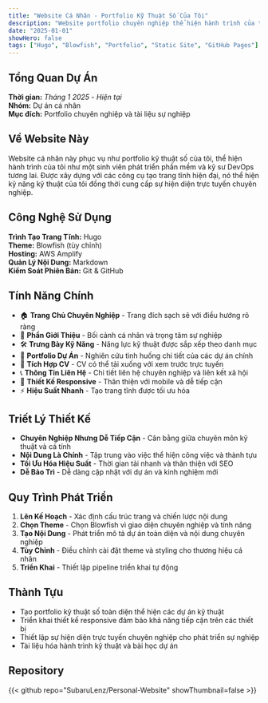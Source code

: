 ```yaml
---
title: "Website Cá Nhân - Portfolio Kỹ Thuật Số Của Tôi"
description: "Website portfolio chuyên nghiệp thể hiện hành trình của tôi như một software developer và DevOps enthusiast"
date: "2025-01-01"
showHero: false
tags: ["Hugo", "Blowfish", "Portfolio", "Static Site", "GitHub Pages"]
---
```


## Tổng Quan Dự Án

**Thời gian:** *Tháng 1 2025* - *Hiện tại*  
**Nhóm:** Dự án cá nhân  
**Mục đích:** Portfolio chuyên nghiệp và tài liệu sự nghiệp

## Về Website Này

Website cá nhân này phục vụ như portfolio kỹ thuật số của tôi, thể hiện hành trình của tôi như một sinh viên phát triển phần mềm và kỹ sư DevOps tương lai. Được xây dựng với các công cụ tạo trang tĩnh hiện đại, nó thể hiện kỹ năng kỹ thuật của tôi đồng thời cung cấp sự hiện diện trực tuyến chuyên nghiệp.

## Công Nghệ Sử Dụng

**Trình Tạo Trang Tĩnh:** Hugo  
**Theme:** Blowfish (tùy chỉnh)  
**Hosting:** AWS Amplify  
**Quản Lý Nội Dung:** Markdown  
**Kiểm Soát Phiên Bản:** Git & GitHub 

## Tính Năng Chính

- 🏠 **Trang Chủ Chuyên Nghiệp** - Trang đích sạch sẽ với điều hướng rõ ràng
- 📝 **Phần Giới Thiệu** - Bối cảnh cá nhân và trọng tâm sự nghiệp
- 🛠️ **Trưng Bày Kỹ Năng** - Năng lực kỹ thuật được sắp xếp theo danh mục
- 💼 **Portfolio Dự Án** - Nghiên cứu tình huống chi tiết của các dự án chính
- 📄 **Tích Hợp CV** - CV có thể tải xuống với xem trước trực tuyến
- 📞 **Thông Tin Liên Hệ** - Chi tiết liên hệ chuyên nghiệp và liên kết xã hội
- 🎨 **Thiết Kế Responsive** - Thân thiện với mobile và dễ tiếp cận
- ⚡ **Hiệu Suất Nhanh** - Tạo trang tĩnh được tối ưu hóa

## Triết Lý Thiết Kế

- **Chuyên Nghiệp Nhưng Dễ Tiếp Cận** - Cân bằng giữa chuyên môn kỹ thuật và cá tính
- **Nội Dung Là Chính** - Tập trung vào việc thể hiện công việc và thành tựu
- **Tối Ưu Hóa Hiệu Suất** - Thời gian tải nhanh và thân thiện với SEO
- **Dễ Bảo Trì** - Dễ dàng cập nhật với dự án và kinh nghiệm mới

## Quy Trình Phát Triển

1. **Lên Kế Hoạch** - Xác định cấu trúc trang và chiến lược nội dung
2. **Chọn Theme** - Chọn Blowfish vì giao diện chuyên nghiệp và tính năng
3. **Tạo Nội Dung** - Phát triển mô tả dự án toàn diện và nội dung chuyên nghiệp
4. **Tùy Chỉnh** - Điều chỉnh cài đặt theme và styling cho thương hiệu cá nhân
5. **Triển Khai** - Thiết lập pipeline triển khai tự động

## Thành Tựu

- Tạo portfolio kỹ thuật số toàn diện thể hiện các dự án kỹ thuật
- Triển khai thiết kế responsive đảm bảo khả năng tiếp cận trên các thiết bị
- Thiết lập sự hiện diện trực tuyến chuyên nghiệp cho phát triển sự nghiệp
- Tài liệu hóa hành trình kỹ thuật và bài học dự án

## Repository
{{< github repo="SubaruLenz/Personal-Website" showThumbnail=false >}}